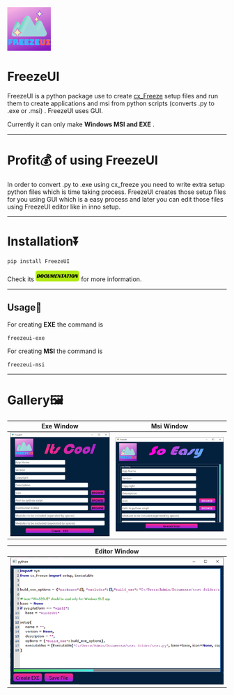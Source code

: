 <img src="https://raw.githubusercontent.com/AkshatChauhan18/FreezeUI/master/readme_assets/icon.png" width="100">

# **FreezeUI**

FreezeUI is a python package use to create [cx_Freeze](https://pypi.org/project/cx-Freeze/) setup files and run them to create applications and msi from python scripts (converts .py to .exe or .msi) . FreezeUI uses GUI.

Currently it can only make **Windows MSI and EXE** .

---

# Profit💰 of using FreezeUI

In order to convert .py to .exe using cx_freeze you need to write extra setup python files which is time taking process. FreezeUI creates those setup files for you using GUI which is a easy process and later you can edit those files using FreezeUI editor like in inno setup.

___

# Installation⏬

```
pip install FreezeUI
```

Check its <a href="https://akshatchauhan18.github.io/FreezeUI" target="_blank"><img src="https://raw.githubusercontent.com/AkshatChauhan18/FreezeUI/master/readme_assets/doc_button.svg" alt="doc" width="100" height="25"></a> for more
information.

___

## Usage🧾

For creating **EXE** the command is

``` 
freezeui-exe
```

For creating **MSI** the command is

```
freezeui-msi
```

___


# Gallery🖼️

|Exe Window |Msi Window | 
| ----------- | ----------- | 
|![exewin](https://raw.githubusercontent.com/AkshatChauhan18/FreezeUI/master/docs/assets/exe_win.png)|![msiwin](https://raw.githubusercontent.com/AkshatChauhan18/FreezeUI/master/docs/assets/msi_win.png)|

|Editor Window|
| ----------- |
|![editorwin](https://raw.githubusercontent.com/AkshatChauhan18/FreezeUI/master/docs/assets/editor_window.png)|
